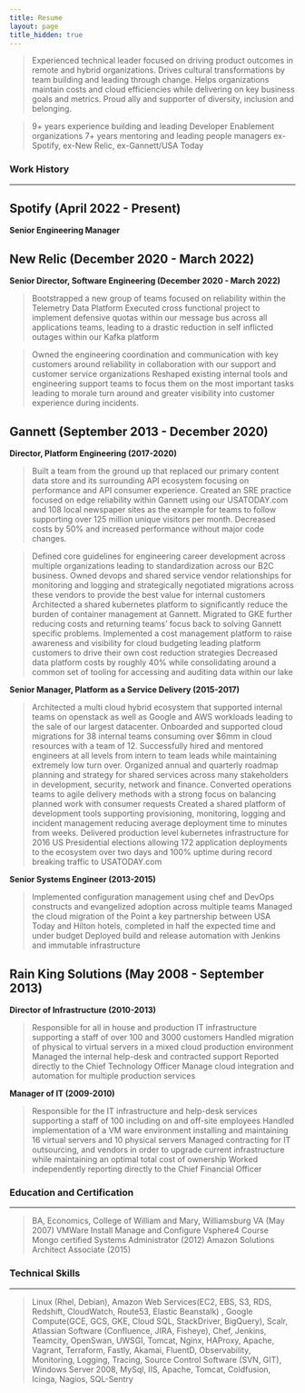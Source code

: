 ```yaml
---
title: Resume
layout: page
title_hidden: true
---
```

> Experienced technical leader focused on driving product outcomes in remote and hybrid organizations. Drives cultural transformations by team building and leading through change. Helps organizations maintain costs and cloud efficiencies while delivering on key business goals and metrics. Proud ally and supporter of diversity, inclusion and belonging.

> 9+ years experience building and leading Developer Enablement organizations
> 7+ years mentoring and leading people managers
> ex-Spotify, ex-New Relic, ex-Gannett/USA Today



### Work History
***
## Spotify (April 2022 - Present)
**Senior Engineering Manager**

## New Relic (December 2020 - March 2022)
**Senior Director, Software Engineering (December 2020 - March 2022)**
> Bootstrapped a new group of teams focused on reliability within the Telemetry Data Platform
Executed cross functional project to implement defensive quotas within our message bus across all applications teams, leading to a drastic reduction in self inflicted outages within our Kafka platform

> Owned the engineering coordination and communication with key customers around reliability in collaboration with our support and customer service organizations
Reshaped existing internal tools and engineering support teams to focus them on the most important tasks leading to morale turn around and greater visibility into customer experience during incidents.

## Gannett (September 2013 - December 2020)
**Director, Platform Engineering (2017-2020)**
> Built a team from the ground up that replaced our primary content data store and its surrounding API ecosystem focusing on performance and API consumer experience.
Created an SRE practice  focused on edge reliability within Gannett using our USATODAY.com and 108 local newspaper sites as the example for teams to follow supporting over 125 million unique visitors per month. Decreased costs by 50% and increased performance without major code changes.

> Defined core guidelines for engineering career development across multiple organizations leading to standardization across our B2C business.
Owned devops and shared service vendor relationships for monitoring and logging and strategically negotiated migrations across these vendors to provide the best value for internal customers
Architected a shared kubernetes platform to significantly reduce the burden of container management at Gannett. Migrated to GKE further reducing costs and returning teams’ focus back to solving Gannett specific problems.
Implemented a cost management platform to raise awareness and visibility for cloud budgeting leading platform customers to drive their own cost reduction strategies
Decreased data platform costs by roughly 40% while consolidating around a common set of tooling for accessing and auditing data within our lake

**Senior Manager, Platform as a Service Delivery (2015-2017)**
> Architected a multi cloud hybrid ecosystem that supported internal teams on openstack as well as Google and AWS workloads leading to the sale of our largest datacenter.
Onboarded and supported cloud migrations for 38 internal teams consuming over $6mm in cloud resources with a team of 12.
Successfully hired and mentored engineers at all levels from intern to team leads while maintaining extremely low turn over.
Organized annual and quarterly roadmap planning and strategy for shared services across many stakeholders in development, security, network and finance.
Converted operations teams to agile delivery methods with a strong focus on balancing planned work with consumer requests
Created a shared platform of development tools supporting provisioning, monitoring, logging and incident management reducing average deployment time to minutes from weeks.
Delivered production level kubernetes infrastructure for 2016 US Presidential elections allowing 172 application deployments to the ecosystem over two days and 100% uptime during record breaking traffic to USATODAY.com

**Senior Systems Engineer (2013-2015)**
> Implemented configuration management using chef and DevOps constructs and evangelized adoption across multiple teams
Managed the cloud migration of the Point a key partnership between USA Today and Hilton hotels, completed in half the expected time and under budget
Deployed build and release automation with Jenkins and immutable infrastructure

 
## Rain King Solutions (May 2008 - September 2013)
**Director of Infrastructure (2010-2013)**
> Responsible for all in house and production IT infrastructure supporting a staff of over 100 and 3000 customers
Handled migration of physical to virtual servers in a mixed cloud production environment
Managed the internal help-desk and contracted support
Reported directly to the Chief Technology Officer
Manage cloud integration and automation for multiple production services

**Manager of IT (2009-2010)**
> Responsible for the IT infrastructure and help-desk services supporting a staff of 100 including on and off-site employees
Handled implementation of a VM ware environment installing and maintaining 16 virtual servers and 10 physical servers
Managed contracting for IT outsourcing, and vendors in order to upgrade current infrastructure while maintaining an optimal total cost of ownership
Worked independently reporting directly to the Chief Financial Officer


### Education and Certification
***
> BA, Economics, College of William and Mary, Williamsburg VA (May 2007)
> VMWare Install Manage and Configure Vsphere4 Course
> Mongo certified Systems Administrator (2012)
> Amazon Solutions Architect Associate (2015)
 
 

### Technical Skills
***
> Linux (Rhel, Debian), Amazon Web Services(EC2, EBS, S3, RDS, Redshift, CloudWatch, Route53, Elastic Beanstalk) , Google Compute(GCE, GCS, GKE, Cloud SQL, StackDriver, BigQuery), Scalr, Atlassian Software (Confluence, JIRA, Fisheye), Chef, Jenkins, Teamcity, OpenSwan, UWSGI, Tomcat, Nginx, HAProxy, Apache, Vagrant, Terraform, Fastly, Akamai, FluentD, Observability, Monitoring, Logging, Tracing, Source Control Software (SVN, GIT), Windows Server 2008, MySql, IIS, Apache, Tomcat, Coldfusion, Icinga, Nagios, SQL-Sentry
